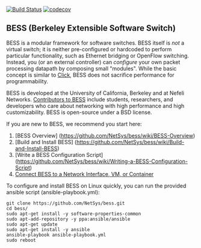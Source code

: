 [![Build Status](https://travis-ci.org/NetSys/bess.svg?branch=develop)](https://travis-ci.org/NetSys/bess)
[![codecov](https://codecov.io/gh/NetSys/bess/branch/c++/graph/badge.svg)](https://codecov.io/gh/NetSys/bess)

## BESS (Berkeley Extensible Software Switch)

BESS is a modular framework for software switches. BESS itself is *not* a virtual switch; it is neither pre-configured or hardcoded to perform particular functionality, such as Ethernet bridging or OpenFlow switching. Instead, you (or an external controller) can *configure* your own packet processing datapath by composing small "modules". While the basic concept is similar to [Click](http://read.cs.ucla.edu/click/click), BESS does not sacrifice performance for programmability.

BESS is developed at the University of California, Berkeley and at Nefeli Networks. [Contributors to BESS](https://github.com/NetSys/bess/blob/master/CONTRIBUTORS.md) include students, researchers, and developers who care about networking with high performance and high customizability. BESS is open-source under a BSD license.

If you are new to BESS, we recommend you start here:

1. [BESS Overview] (https://github.com/NetSys/bess/wiki/BESS-Overview)
2. [Build and Install BESS] (https://github.com/NetSys/bess/wiki/Build-and-Install-BESS)
3. [Write a BESS Configuration Script] (https://github.com/NetSys/bess/wiki/Writing-a-BESS-Configuration-Script)
4. [Connect BESS to a Network Interface, VM, or Container](https://github.com/NetSys/bess/wiki/Hooking-up-BESS-Ports)

To configure and install BESS on Linux quickly, you can run the provided ansible script (ansible-playbook.yml):

    git clone https://github.com/NetSys/bess.git
    cd bess/
    sudo apt-get install -y software-properties-common
    sudo apt-add-repository -y ppa:ansible/ansible
    sudo apt-get update
    sudo apt-get install -y ansible
    ansible-playbook ansible-playbook.yml
    sudo reboot
